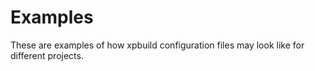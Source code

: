 # Examples

These are examples of how xpbuild configuration files may look like for
different projects.
